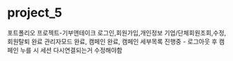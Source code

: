 # project_5
포트폴리오 프로젝트-기부앤테이크 로그인,회원가입,개인정보 기업/단체회원조회,수정,회원탈퇴 완료 관리자모드 완료, 캠페인 완료, 캠페인 세부목록 진행중 - 로그아웃 후 캠페인 누를 시 세션 다시연결되는거 수정해야함

